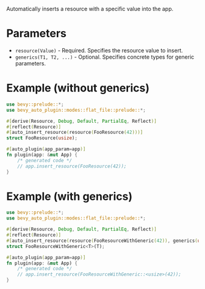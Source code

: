 Automatically inserts a resource with a specific value into the app.

# Parameters
- `resource(Value)` - Required. Specifies the resource value to insert.
- `generics(T1, T2, ...)` - Optional. Specifies concrete types for generic parameters.

# Example (without generics)
```rust
use bevy::prelude::*;
use bevy_auto_plugin::modes::flat_file::prelude::*;

#[derive(Resource, Debug, Default, PartialEq, Reflect)]
#[reflect(Resource)]
#[auto_insert_resource(resource(FooResource(42)))]
struct FooResource(usize);

#[auto_plugin(app_param=app)]
fn plugin(app: &mut App) {
    /* generated code */
    // app.insert_resource(FooResource(42));
}
```

# Example (with generics)
```rust
use bevy::prelude::*;
use bevy_auto_plugin::modes::flat_file::prelude::*;

#[derive(Resource, Debug, Default, PartialEq, Reflect)]
#[reflect(Resource)]
#[auto_insert_resource(resource(FooResourceWithGeneric(42)), generics(usize))]
struct FooResourceWithGeneric<T>(T);

#[auto_plugin(app_param=app)]
fn plugin(app: &mut App) {
    /* generated code */
    // app.insert_resource(FooResourceWithGeneric::<usize>(42));
}
```